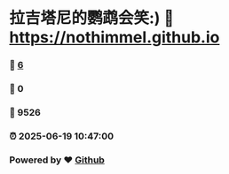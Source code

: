 # 拉吉塔尼的鹦鹉会笑:) :link: https://nothimmel.github.io 
### :page_facing_up: [6](https://nothimmel.github.io/tag.html) 
### :speech_balloon: 0 
### :hibiscus: 9526 
### :alarm_clock: 2025-06-19 10:47:00 
### Powered by :heart: [Github](https://github.com/NotHimmel/NotHimmel.github.io)
